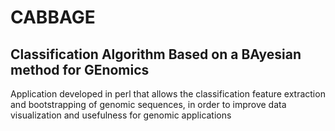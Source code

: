  # CABBAGE
 ## Classification Algorithm Based on a BAyesian method for GEnomics
 Application developed in perl that allows the classification feature extraction and bootstrapping of genomic sequences, in order to improve data visualization and usefulness for genomic applications 
